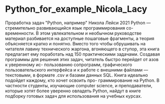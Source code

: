# Python_for_example_Nicola_Lacy
Проработка задач "Python, например" Никола Лейси 2021
Python — стремительно развивающийся язык программирования со-
временности. В этом увлекательном и необычном руководстве материал
разбивается на доступные пошаговые фрагменты, а теория объясняется
кратко и понятно. Вместо того чтобы обрушивать на читателя лавину
технического жаргона, вгоняющего в ступор, эта книга предлагает ему
поработать над 150 практическими задачами. Создавая программы для
решения этих задач, читатель быстро перейдет от азов к уверенному ис-
пользованию сопрограмм, графического пользовательского интерфейса
и к работе с внешними файлами — текстовыми, в формате .csv и базами
данных SQL. Книга идеально подойдет каждому, кто хочет освоить про-
граммирование на Python. В частности студенты, изучающие computer
science, и преподаватели, которые хотят более уверенно овладеть Python,
найдут в книге подборку готовых задач для использования на учебных
курсах.
